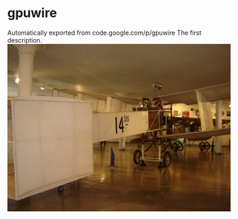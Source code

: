 # gpuwire
Automatically exported from code.google.com/p/gpuwire
The first description.
![This is the image description](plane.bmp)